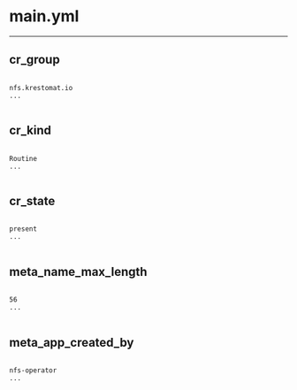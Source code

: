 



# main.yml
  
---
## cr_group
  
```

nfs.krestomat.io
...
  
```
## cr_kind
  
```

Routine
...
  
```
## cr_state
  
```

present
...
  
```
## meta_name_max_length
  
```

56
...
  
```
## meta_app_created_by
  
```

nfs-operator
...
  
```